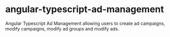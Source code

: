 # angular-typescript-ad-management
Angular Typescript Ad Management allowing users to create ad campaigns, modify campaigns, modify ad groups and modify ads.
